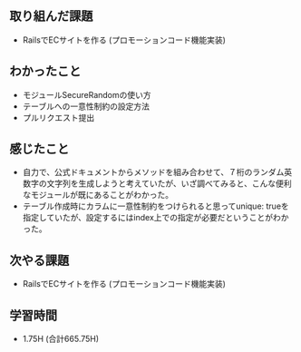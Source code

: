 ## 取り組んだ課題
- RailsでECサイトを作る
(プロモーションコード機能実装)

## わかったこと 
- モジュールSecureRandomの使い方  
- テーブルへの一意性制約の設定方法
- プルリクエスト提出
  
## 感じたこと  
- 自力で、公式ドキュメントからメソッドを組み合わせて、７桁のランダム英数字の文字列を生成しようと考えていたが、いざ調べてみると、こんな便利なモジュールが既にあることがわかった。
- テーブル作成時にカラムに一意性制約をつけられると思ってunique: trueを指定していたが、設定するにはindex上での指定が必要だということがわかった。
  
## 次やる課題  
- RailsでECサイトを作る
(プロモーションコード機能実装)
  
## 学習時間  
- 1.75H (合計665.75H)
